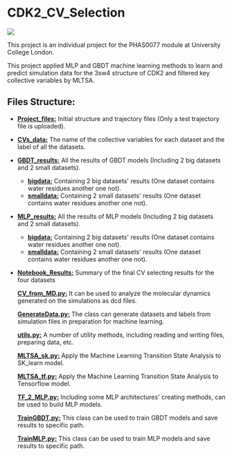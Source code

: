 # CDK2_CV_Selection

<a href="https://github.com/allegroai/clearml"><img src="https://img.shields.io/badge/Python-14354C?style=for-the-badge&logo=python&logoColor=white "></a>

This project is an individual project for the PHAS0077 module at University College London.

This project applied MLP and GBDT machine learning methods to learn and predict simulation data for the 3sw4 structure of CDK2 and filtered key collective variables by MLTSA.



## Files Structure:

- [**Project_files:**](./Project_files) Initial structure and trajectory files (Only a test trajectory file is uploaded).

- **[CVs_data:](./CVs_data)** The name of the collective variables for each dataset and the label of all the datasets.

- [**GBDT_results:**](./GBDT_results) All the results of GBDT models (Including 2 big datasets and 2 small datasets).
  - **[bigdata:](./GBDT_results/bigdata)** Containing 2 big datasets' results (One dataset contains water residues another one not).
  - **[smalldata:](./GBDT_results/smalldata)** Containing 2 small datasets' results (One dataset contains water residues another one not).

- **[MLP_results:](./MLP_results)** All the results of MLP models (Including 2 big datasets and 2 small datasets). 
  - **[bigdata:](./MLP_results/bigdata)** Containing 2 big datasets' results (One dataset contains water residues another one not).
  - **[smalldata:](./MLP_results/smalldata)** Containing 2 small datasets' results (One dataset contains water residues another one not).

- **[Notebook_Results:](./Notebook_Results)**  Summary of the final CV selecting results for the four datasets

  **[CV_from_MD.py:](./CV_from_MD.py)** It can be used to analyze the molecular dynamics generated on the simulations as dcd files.

  **[GenerateData.py:](./GenerateData.py)** The class can generate datasets and labels from simulation files in preparation for machine learning.

  **[utils.py:](./utils.py)** A number of utility methods, including reading and writing files, preparing data, etc.

  **[MLTSA_sk.py:](./MLTSA_sk.py)** Apply the Machine Learning Transition State Analysis to SK_learn model.

  **[MLTSA_tf.py:](./MLTSA_tf.py)** Apply the Machine Learning Transition State Analysis to Tensorflow model.

  **[TF_2_MLP.py:](./TF_2_MLP.py)** Including some MLP architectures' creating methods, can be used to build MLP models.

  **[TrainGBDT.py:](./TrainGBDT.py)** This class can be used to train GBDT models and save results to specific path.

  **[TrainMLP.py:](TrainMLP.py)** This class can be used to train MLP models and save results to specific path.

  

